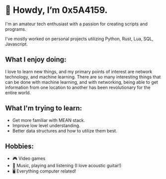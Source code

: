 # 👋 Howdy, I’m 0x5A4159.
I'm an amateur tech enthusiast with a passion for creating scripts and programs.

I've mostly worked on personal projects utilizing Python, Rust, Lua, SQL, Javascript.

## What I enjoy doing:
I love to learn new things, and my primary points of interest are network technology, and machine learning.
There are so many interesting things that can be done with machine learning, and with networking, being able to get information from one location to another has been revolutionary for the entire world.

## What I'm trying to learn:
- Get more familiar with MEAN stack.
- Improve low level understanding.
- Better data structures and how to utilize them best.

## Hobbies:
- 🎮 Video games
- 🎸 Music, playing and listening (I love acoustic guitar!)
- 🖥️ Everything computer related!

<!---
0x5A4159/0x5A4159 is a ✨ special ✨ repository because its `README.md` (this file) appears on your GitHub profile.
You can click the Preview link to take a look at your changes.
--->
